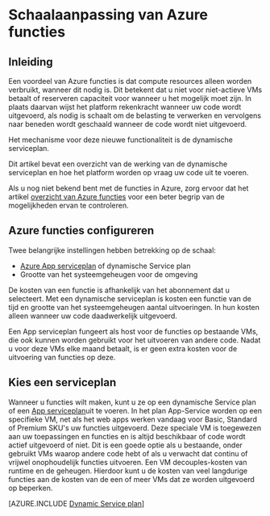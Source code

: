 <properties
   pageTitle="Azure functies schaalaanpassing | Microsoft Azure"
   description="Begrijpen hoe Azure functies om te voldoen aan de behoeften van uw werkbelasting gebeurtenisgestuurde schalen."
   services="functions"
   documentationCenter="na"
   authors="dariagrigoriu"
   manager="erikre"
   editor=""
   tags=""
   keywords="Azure functies, functies, verwerking van de gebeurtenis, webhooks, dynamische compute, zonder server-architectuur"/>

<tags
   ms.service="functions"
   ms.devlang="multiple"
   ms.topic="reference"
   ms.tgt_pltfrm="multiple"
   ms.workload="na"
   ms.date="08/03/2016"
   ms.author="dariagrigoriu"/>

# <a name="how-to-scale-azure-functions"></a>Schaalaanpassing van Azure functies

## <a name="introduction"></a>Inleiding

Een voordeel van Azure functies is dat compute resources alleen worden verbruikt, wanneer dit nodig is. Dit betekent dat u niet voor niet-actieve VMs betaalt of reserveren capaciteit voor wanneer u het mogelijk moet zijn. In plaats daarvan wijst het platform rekenkracht wanneer uw code wordt uitgevoerd, als nodig is schaalt om de belasting te verwerken en vervolgens naar beneden wordt geschaald wanneer de code wordt niet uitgevoerd.

Het mechanisme voor deze nieuwe functionaliteit is de dynamische serviceplan.  

Dit artikel bevat een overzicht van de werking van de dynamische serviceplan en hoe het platform worden op vraag uw code uit te voeren.

Als u nog niet bekend bent met de functies in Azure, zorg ervoor dat het artikel [overzicht van Azure functies](functions-overview.md) voor een beter begrip van de mogelijkheden ervan te controleren.

## <a name="configure-azure-functions"></a>Azure functies configureren

Twee belangrijke instellingen hebben betrekking op de schaal:

* [Azure App serviceplan](../app-service/azure-web-sites-web-hosting-plans-in-depth-overview.md) of dynamische Service plan
* Grootte van het systeemgeheugen voor de omgeving

De kosten van een functie is afhankelijk van het abonnement dat u selecteert. Met een dynamische serviceplan is kosten een functie van de tijd en grootte van het systeemgeheugen aantal uitvoeringen. In hun kosten alleen wanneer uw code daadwerkelijk uitgevoerd.

Een App serviceplan fungeert als host voor de functies op bestaande VMs, die ook kunnen worden gebruikt voor het uitvoeren van andere code. Nadat u voor deze VMs elke maand betaalt, is er geen extra kosten voor de uitvoering van functies op deze.

## <a name="choose-a-service-plan"></a>Kies een serviceplan

Wanneer u functies wilt maken, kunt u ze op een dynamische Service plan of een [App serviceplan](../app-service/azure-web-sites-web-hosting-plans-in-depth-overview.md)uit te voeren.
In het plan App-Service worden op een specifieke VM, net als het web apps werken vandaag voor Basic, Standard of Premium SKU's uw functies uitgevoerd.
Deze speciale VM is toegewezen aan uw toepassingen en functies en is altijd beschikbaar of code wordt actief uitgevoerd of niet. Dit is een goede optie als u bestaande, onder gebruikt VMs waarop andere code hebt of als u verwacht dat continu of vrijwel onophoudelijk functies uitvoeren. Een VM decouples-kosten van runtime en de geheugen. Hierdoor kunt u de kosten van veel langdurige functies aan de kosten van de een of meer VMs dat ze worden uitgevoerd op beperken.

[AZURE.INCLUDE [Dynamic Service plan](../../includes/functions-dynamic-service-plan.md)]
